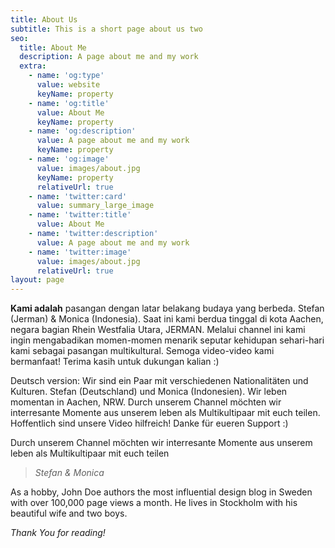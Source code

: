 ```yaml
---
title: About Us
subtitle: This is a short page about us two
seo:
  title: About Me
  description: A page about me and my work
  extra:
    - name: 'og:type'
      value: website
      keyName: property
    - name: 'og:title'
      value: About Me
      keyName: property
    - name: 'og:description'
      value: A page about me and my work
      keyName: property
    - name: 'og:image'
      value: images/about.jpg
      keyName: property
      relativeUrl: true
    - name: 'twitter:card'
      value: summary_large_image
    - name: 'twitter:title'
      value: About Me
    - name: 'twitter:description'
      value: A page about me and my work
    - name: 'twitter:image'
      value: images/about.jpg
      relativeUrl: true
layout: page
---
```

**Kami adalah** pasangan dengan latar belakang budaya yang berbeda. Stefan (Jerman) & Monica (Indonesia). Saat ini kami berdua tinggal di kota Aachen, negara bagian Rhein Westfalia Utara, JERMAN. Melalui channel ini kami ingin mengabadikan momen-momen menarik seputar kehidupan sehari-hari kami sebagai pasangan multikultural.  Semoga video-video kami bermanfaat!
Terima kasih untuk dukungan kalian :)

Deutsch version:
Wir sind ein Paar mit verschiedenen Nationalitäten und Kulturen. Stefan (Deutschland) und Monica (Indonesien). Wir leben momentan in Aachen, NRW. Durch unserem Channel möchten wir interresante Momente aus unserem leben als Multikultipaar mit euch teilen.
Hoffentlich sind unsere Video hilfreich!
Danke für eueren Support :)

Durch unserem Channel möchten wir interresante Momente aus unserem leben als Multikultipaar mit euch teilen

> *Stefan & Monica*

As a hobby, John Doe authors the most influential design blog in Sweden with over 100,000 page views a month. He lives in Stockholm with his beautiful wife and two boys.

*Thank You for reading!*
